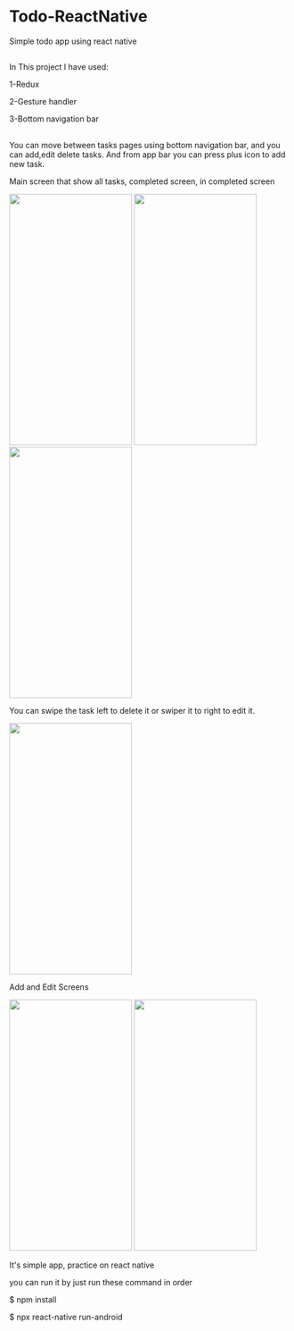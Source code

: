 # Todo-ReactNative
Simple todo app using react native
## 
In This project I have used:

1-Redux

2-Gesture handler

3-Bottom navigation bar

##
You can move between tasks pages using bottom navigation bar, and you can add,edit delete tasks.
And from app bar you can press plus icon to add new task.

Main screen that show all tasks, completed screen, in completed screen

<img height=450 width=220 src="https://github.com/Raed-Khwayreh/FURINT-Ecommerce-App/assets/78206754/b3b62724-337f-45fc-a46e-4f7a38ea7230"/>
<img height=450 width=220 src="https://github.com/Raed-Khwayreh/FURINT-Ecommerce-App/assets/78206754/ea40b1f4-dc56-4f2f-843d-08f8c1a23d7f"/>
<img height=450 width=220 src="https://github.com/Raed-Khwayreh/FURINT-Ecommerce-App/assets/78206754/97e20640-02b8-40f0-a85e-66825438e71a"/>


You can swipe the task left to delete it or swiper it to right to edit it.


<img height=450 width=220 src="https://github.com/Raed-Khwayreh/Todo-ReactNative/assets/78206754/9b9baba5-03e6-44ca-82ff-81b08c723eef"/>


Add and Edit Screens


<img height=450 width=220 src="https://github.com/Raed-Khwayreh/FURINT-Ecommerce-App/assets/78206754/0aa68847-259e-41b6-9603-e7c36c38e3f4"/>

<img height=450 width=220 src="https://github.com/Raed-Khwayreh/FURINT-Ecommerce-App/assets/78206754/8d715e00-c988-4c8c-a1b6-74beb36571d5"/>

It's simple app, practice on react native

you can run it by just run these command in order

$ npm install

$ npx react-native run-android



